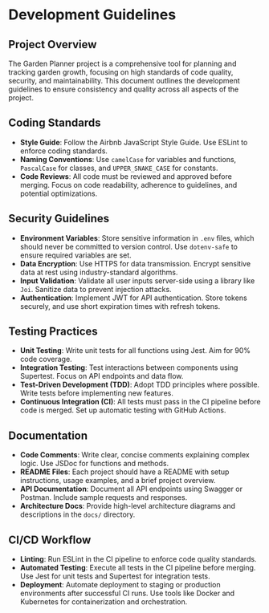 # Development Guidelines

## Project Overview

The Garden Planner project is a comprehensive tool for planning and tracking garden growth, focusing on high standards of code quality, security, and maintainability. This document outlines the development guidelines to ensure consistency and quality across all aspects of the project.

## Coding Standards

- **Style Guide**: Follow the Airbnb JavaScript Style Guide. Use ESLint to enforce coding standards.
- **Naming Conventions**: Use `camelCase` for variables and functions, `PascalCase` for classes, and `UPPER_SNAKE_CASE` for constants.
- **Code Reviews**: All code must be reviewed and approved before merging. Focus on code readability, adherence to guidelines, and potential optimizations.

## Security Guidelines

- **Environment Variables**: Store sensitive information in `.env` files, which should never be committed to version control. Use `dotenv-safe` to ensure required variables are set.
- **Data Encryption**: Use HTTPS for data transmission. Encrypt sensitive data at rest using industry-standard algorithms.
- **Input Validation**: Validate all user inputs server-side using a library like `Joi`. Sanitize data to prevent injection attacks.
- **Authentication**: Implement JWT for API authentication. Store tokens securely, and use short expiration times with refresh tokens.

## Testing Practices

- **Unit Testing**: Write unit tests for all functions using Jest. Aim for 90% code coverage.
- **Integration Testing**: Test interactions between components using Supertest. Focus on API endpoints and data flow.
- **Test-Driven Development (TDD)**: Adopt TDD principles where possible. Write tests before implementing new features.
- **Continuous Integration (CI)**: All tests must pass in the CI pipeline before code is merged. Set up automatic testing with GitHub Actions.

## Documentation

- **Code Comments**: Write clear, concise comments explaining complex logic. Use JSDoc for functions and methods.
- **README Files**: Each project should have a README with setup instructions, usage examples, and a brief project overview.
- **API Documentation**: Document all API endpoints using Swagger or Postman. Include sample requests and responses.
- **Architecture Docs**: Provide high-level architecture diagrams and descriptions in the `docs/` directory.

## CI/CD Workflow

- **Linting**: Run ESLint in the CI pipeline to enforce code quality standards.
- **Automated Testing**: Execute all tests in the CI pipeline before merging. Use Jest for unit tests and Supertest for integration tests.
- **Deployment**: Automate deployment to staging or production environments after successful CI runs. Use tools like Docker and Kubernetes for containerization and orchestration.